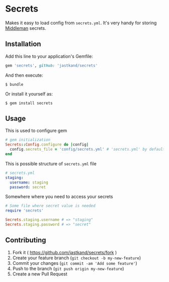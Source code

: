 # Secrets

Makes it easy to load config from `secrets.yml`. It's very handy for storing [Middleman](http://middlemanapp.com/) secrets.

## Installation

Add this line to your application's Gemfile:

```ruby
gem 'secrets', github: 'jastkand/secrets'
```

And then execute:

    $ bundle

Or install it yourself as:

    $ gem install secrets

## Usage

This is used to configure gem

```ruby
# gem initialization
Secrets::Config.configure do |config|
  config.secrets_file = 'config/secrets.yml' # 'secrets.yml' by default
end
```

This is possible structure of `secrets.yml` file

```yaml
# secrets.yml
staging:
  username: staging
  password: secret
```

Somewhere where you need to access your secrets

```ruby
# Some file where secret value is needed
require 'secrets'

Secrets.staging.username # => "staging"
Secrets.staging.password # => "secret"
```

## Contributing

1. Fork it ( https://github.com/jastkand/secrets/fork )
2. Create your feature branch (`git checkout -b my-new-feature`)
3. Commit your changes (`git commit -am 'Add some feature'`)
4. Push to the branch (`git push origin my-new-feature`)
5. Create a new Pull Request
